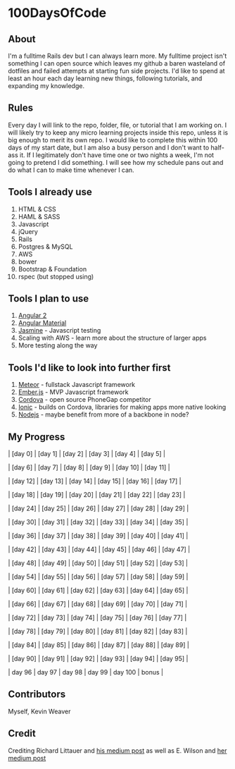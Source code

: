 # 100DaysOfCode
## About
I'm a fulltime Rails dev but I can always learn more.  My fulltime project isn't something I can open source which leaves my github a baren wasteland of dotfiles and failed attempts at starting fun side projects.
I'd like to spend at least an hour each day learning new things, following tutorials, and expanding my knowledge.

## Rules
Every day I will link to the repo, folder, file, or tutorial that I am working on.
I will likely try to keep any micro learning projects inside this repo, unless it is big enough to merit its own repo.
I would like to complete this within 100 days of my start date, but I am also a busy person and I don't want to half-ass it.  If I legitimately don't have time one or two nights a week, I'm not going to pretend I did something.
I will see how my schedule pans out and do what I can to make time whenever I can.

## Tools I already use
1. HTML & CSS
2. HAML & SASS
3. Javascript
4. jQuery
5. Rails
6. Postgres & MySQL
7. AWS
8. bower
9. Bootstrap & Foundation
10. rspec (but stopped using)

## Tools I plan to use
1. [Angular 2](https://angular.io/)
2. [Angular Material](https://material.angularjs.org/latest/)
3. [Jasmine](https://github.com/jasmine/jasmine) - Javascript testing
4. Scaling with AWS - learn more about the structure of larger apps
5. More testing along the way

## Tools I'd like to look into further first
1. [Meteor](http://docs.meteor.com/#/full/) - fullstack Javascript framework
2. [Ember.js](http://emberjs.com/) - MVP Javascript framework
3. [Cordova](https://cordova.apache.org/) - open source PhoneGap competitor
4. [Ionic](http://ionicframework.com/) - builds on Cordova, libraries for making apps more native looking
5. [Nodejs](https://nodejs.org/en/) - maybe benefit from more of a backbone in node?

## My Progress
| [day 0] | [day 1] | [day 2]  |  [day 3]  |  [day 4]  |  [day 5] |
  
| [day 6] |  [day 7]  | [day 8]  | [day 9]  | [day 10] | [day 11] |

| [day 12] | [day 13] | [day 14] | [day 15] | [day 16] | [day 17] |

| [day 18] | [day 19] | [day 20] | [day 21] | [day 22] | [day 23] |

| [day 24] | [day 25] | [day 26] | [day 27] | [day 28] | [day 29] |

| [day 30] | [day 31] | [day 32] | [day 33] | [day 34] | [day 35] |

| [day 36] | [day 37] | [day 38] | [day 39] | [day 40] | [day 41] |

| [day 42] | [day 43] | [day 44] | [day 45] | [day 46] | [day 47] |

| [day 48] | [day 49] | [day 50] | [day 51] | [day 52] | [day 53] |

| [day 54] | [day 55] | [day 56] | [day 57] | [day 58] | [day 59] |

| [day 60] | [day 61] | [day 62] | [day 63] | [day 64] | [day 65] |

| [day 66] | [day 67] | [day 68] | [day 69] | [day 70] | [day 71] |

| [day 72] | [day 73] | [day 74] | [day 75] | [day 76] | [day 77] |

| [day 78] | [day 79] | [day 80] | [day 81] | [day 82] | [day 83] |

| [day 84] | [day 85] | [day 86] | [day 87] | [day 88] | [day 89] |

| [day 90] | [day 91] | [day 92] | [day 93] | [day 94] | [day 95] |

| day 96  | day 97 | day 98 | day 99 | day 100 | bonus |

## Contributors
Myself, Kevin Weaver

## Credit
Crediting Richard Littauer and [his medium post](https://medium.com/@richlitt/100-days-of-code-5e9a4dc6d56b) as well as E. Wilson and [her medium post](https://medium.freecodecamp.com/i-took-on-the-100daysofcode-challenge-and-here-are-my-results-8e442f56d750#.o27dh9hdk) 
